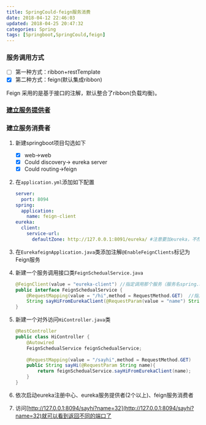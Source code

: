 ```yaml
---
title: SpringCould-feign服务消费
date: 2018-04-12 22:46:03
updated: 2018-04-25 20:47:32
categories: Spring
tags: [Springboot,SpringCould,feign]
---
```


### 服务调用方式

- [ ] 第一种方式：ribbon+restTemplate
- [x] 第二种方式：feign(默认集成ribbon)

Feign 采用的是基于接口的注解，默认整合了ribbon(负载均衡)。

### [建立服务提供者](http://bolg.iexxk.com/2018/04/11/SpringCould-ribbon-rest/)

### 建立服务消费者

1. 新建springboot项目勾选如下

   - [x] web->web
   - [x] Could discovery-> eureka server
   - [x] Could routing->feign

2. 在`application.yml`添加如下配置

   ```yaml
   server:
     port: 8094
   spring:
     application:
       name: feign-client
   eureka:
     client:
       service-url:
         defaultZone: http://127.0.0.1:8091/eureka/ #注意要加eureka，不然找不到
   ```

3. 在`EurekafeignApplication.java`类添加注解`@EnableFeignClients`标记为Feign服务

4. 新建一个服务调用接口类`FeignSchedualService.java`

   ```java
   @FeignClient(value = "eureka-client") //指定调用那个服务（服务名spring.application.name）
   public interface FeignSchedualService {
       @RequestMapping(value = "/hi",method = RequestMethod.GET)  //指定调用eureka-client服务的那个接口
       String sayHiFromEurekaClient(@RequestParam(value = "name") String name);
   }
   ```

5. 新建一个对外访问`HiController.java`类

   ```Java
   @RestController
   public class HiController {
       @Autowired
       FeignSchedualService feignSchedualService;
       
       @RequestMapping(value = "/sayhi",method = RequestMethod.GET)
       public String sayHi(@RequestParam String name){
           return feignSchedualService.sayHiFromEurekaClient(name);
       }
   }
   ```

6. 依次启动eureka注册中心、eureka服务提供者(2个以上)、feign服务消费者

7. 访问[http://127.0.0.1:8094/sayhi?name=32](http://127.0.0.1:8094/sayhi?name=32)就可以看到返回不同的端口了

